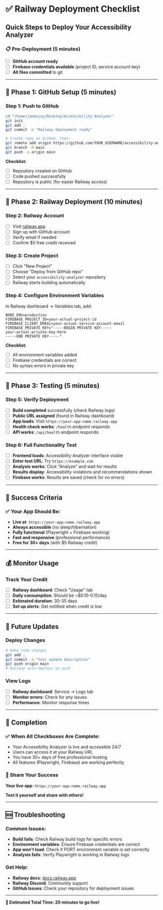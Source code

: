 # ✅ Railway Deployment Checklist
## Quick Steps to Deploy Your Accessibility Analyzer

### **📋 Pre-Deployment (5 minutes)**
- [ ] **GitHub account ready**
- [ ] **Firebase credentials available** (project ID, service account key)
- [ ] **All files committed** to git

---

## 🚀 **Phase 1: GitHub Setup (5 minutes)**

### **Step 1: Push to GitHub**
```bash
cd "/home/janmejay/Desktop/Accessibility Analyzer"
git init
git add .
git commit -m "Railway deployment ready"

# Create repo on GitHub, then:
git remote add origin https://github.com/YOUR_USERNAME/accessibility-analyzer.git
git branch -M main
git push -u origin main
```

**Checklist:**
- [ ] Repository created on GitHub
- [ ] Code pushed successfully
- [ ] Repository is public (for easier Railway access)

---

## 🚀 **Phase 2: Railway Deployment (10 minutes)**

### **Step 2: Railway Account**
- [ ] Visit [railway.app](https://railway.app)
- [ ] Sign up with GitHub account
- [ ] Verify email if needed
- [ ] Confirm $5 free credit received

### **Step 3: Create Project**
- [ ] Click "New Project"
- [ ] Choose "Deploy from GitHub repo"
- [ ] Select your `accessibility-analyzer` repository
- [ ] Railway starts building automatically

### **Step 4: Configure Environment Variables**
In Railway dashboard → Variables tab, add:

```
NODE_ENV=production
FIREBASE_PROJECT_ID=your-actual-project-id
FIREBASE_CLIENT_EMAIL=your-actual-service-account-email
FIREBASE_PRIVATE_KEY="-----BEGIN PRIVATE KEY-----
your-actual-private-key-here
-----END PRIVATE KEY-----"
```

**Checklist:**
- [ ] All environment variables added
- [ ] Firebase credentials are correct
- [ ] No syntax errors in private key

---

## 🧪 **Phase 3: Testing (5 minutes)**

### **Step 5: Verify Deployment**
- [ ] **Build completed** successfully (check Railway logs)
- [ ] **Public URL assigned** (found in Railway dashboard)
- [ ] **App loads**: Visit `https://your-app-name.railway.app`
- [ ] **Health check works**: `/health` endpoint responds
- [ ] **API works**: `/api/health` endpoint responds

### **Step 6: Full Functionality Test**
- [ ] **Frontend loads**: Accessibility Analyzer interface visible
- [ ] **Enter test URL**: Try `https://example.com`
- [ ] **Analysis works**: Click "Analyze" and wait for results
- [ ] **Results display**: Accessibility violations and recommendations shown
- [ ] **Firebase works**: Results are saved (check for no errors)

---

## 🎯 **Success Criteria**

### **✅ Your App Should Be:**
- **Live at**: `https://your-app-name.railway.app`
- **Always accessible** (no sleep/hibernation)
- **Fully functional** (Playwright + Firebase working)
- **Fast and responsive** (professional performance)
- **Free for 30+ days** (with $5 Railway credit)

---

## 💰 **Monitor Usage**

### **Track Your Credit**
- [ ] **Railway dashboard**: Check "Usage" tab
- [ ] **Daily consumption**: Should be ~$0.10-0.15/day
- [ ] **Estimated duration**: 30-35 days
- [ ] **Set up alerts**: Get notified when credit is low

---

## 🔄 **Future Updates**

### **Deploy Changes**
```bash
# Make code changes
git add .
git commit -m "Your update description"
git push origin main
# Railway auto-deploys on push
```

### **View Logs**
- [ ] **Railway dashboard**: Service → Logs tab
- [ ] **Monitor errors**: Check for any issues
- [ ] **Performance**: Monitor response times

---

## 🎉 **Completion**

### **✅ When All Checkboxes Are Complete:**
- Your Accessibility Analyzer is live and accessible 24/7
- Users can access it at your Railway URL
- You have 30+ days of free professional hosting
- All features (Playwright, Firebase) are working perfectly

### **📱 Share Your Success**
**Your live app**: `https://your-app-name.railway.app`

**Test it yourself and share with others!**

---

## 🆘 **Troubleshooting**

### **Common Issues:**
- **Build fails**: Check Railway build logs for specific errors
- **Environment variables**: Ensure Firebase credentials are correct
- **App won't load**: Check if PORT environment variable is set correctly
- **Analysis fails**: Verify Playwright is working in Railway logs

### **Get Help:**
- **Railway docs**: [docs.railway.app](https://docs.railway.app)
- **Railway Discord**: Community support
- **GitHub Issues**: Check your repository for deployment issues

---

**🎯 Estimated Total Time: 20 minutes to go live!**
